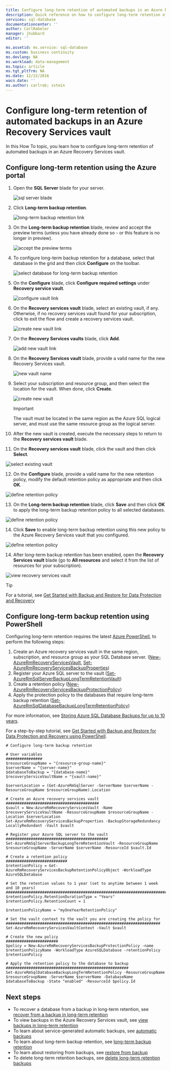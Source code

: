 ```yaml
---
title: Configure long-term retention of automated backups in an Azure Recovery Services vault | Azure
description: Quick reference on how to configure long-term retention of automated backups in an Azure Recovery Services vault
services: sql-database
documentationcenter: ''
author: CarlRabeler
manager: jhubbard
editor: ''

ms.assetid: ms.service: sql-database
ms.custom: business continuity
ms.devlang: NA
ms.workload: data-management
ms.topic: article
ms.tgt_pltfrm: NA
ms.date: 12/22/2016
wacn.date: ''
ms.author: carlrab; sstein
---
```


# Configure long-term retention of automated backups in an Azure Recovery Services vault 

In this How To topic, you learn how to configure long-term retention of automated backups in an Azure Recovery Services vault.

## Configure long-term retention using the Azure portal

1. Open the **SQL Server** blade for your server.

    ![sql server blade](./media/sql-database-get-started/sql-server-blade.png)

2. Click **Long-term backup retention**.

   ![long-term backup retention link](./media/sql-database-get-started-backup-recovery/long-term-backup-retention-link.png)

3. On the **Long-term backup retention** blade, review and accept the preview terms (unless you have already done so - or this feature is no longer in preview).

   ![accept the preview terms](./media/sql-database-get-started-backup-recovery/accept-the-preview-terms.png)

4. To configure long-term backup retention for a database, select that database in the grid and then click **Configure** on the toolbar.

   ![select database for long-term backup retention](./media/sql-database-get-started-backup-recovery/select-database-for-long-term-backup-retention.png)

5. On the **Configure** blade, click **Configure required settings** under **Recovery service vault**.

   ![configure vault link](./media/sql-database-get-started-backup-recovery/configure-vault-link.png)

6. On the **Recovery services vault** blade, select an existing vault, if any. Otherwise, if no recovery services vault found for your subscription, click to exit the flow and create a recovery services vault.

   ![create new vault link](./media/sql-database-get-started-backup-recovery/create-new-vault-link.png)

7. On the **Recovery Services vaults** blade, click **Add**.

   ![add new vault link](./media/sql-database-get-started-backup-recovery/add-new-vault-link.png)

8. On the **Recovery Services vault** blade, provide a valid name for the new Recovery Services vault.

   ![new vault name](./media/sql-database-get-started-backup-recovery/new-vault-name.png)

9. Select your subscription and resource group, and then select the location for the vault. When done, click **Create**.

   ![create new vault](./media/sql-database-get-started-backup-recovery/create-new-vault.png)

   > [!IMPORTANT]
   > The vault must be located in the same region as the Azure SQL logical server, and must use the same resource group as the logical server.
   >

10. After the new vault is created, execute the necessary steps to return to the **Recovery services vault** blade.

11. On the **Recovery services vault** blade, click the vault and then click **Select**.

   ![select existing vault](./media/sql-database-get-started-backup-recovery/select-existing-vault.png)

12. On the **Configure** blade, provide a valid name for the new retention policy, modify the default retention policy as appropriate and then click **OK**.

   ![define retention policy](./media/sql-database-get-started-backup-recovery/define-retention-policy.png)

13. On the **Long-term backup retention** blade, click **Save** and then click **OK** to apply the long-term backup retention policy to all selected databases.

   ![define retention policy](./media/sql-database-get-started-backup-recovery/save-retention-policy.png)

14. Click **Save** to enable long-term backup retention using this new policy to the Azure Recovery Services vault that you configured.

   ![define retention policy](./media/sql-database-get-started-backup-recovery/enable-long-term-retention.png)

14. After long-term backup retention has been enabled, open the **Recovery Services vault** blade (go to **All resources** and select it from the list of resources for your subscription).

   ![view recovery services vault](./media/sql-database-get-started-backup-recovery/view-recovery-services-vault.png)

> [!TIP]
> For a tutorial, see [Get Started with Backup and Restore for Data Protection and Recovery](./sql-database-get-started-backup-recovery.md)
>

## Configure long-term backup retention using PowerShell

Configuring long-term retention requires the latest [Azure PowerShell](https://docs.microsoft.com/powershell/azureps-cmdlets-docs/), to perform the following steps:

1. Create an Azure recovery services vault in the same region, subscription, and resource group as your SQL Database server. ([New-AzureRmRecoveryServicesVault](https://docs.microsoft.com/powershell/resourcemanager/azurerm.recoveryservices/v2.3.0/new-azurermrecoveryservicesvault), [Set-AzureRmRecoveryServicesBackupProperties](https://docs.microsoft.com/powershell/resourcemanager/azurerm.recoveryservices/v2.3.0/set-azurermrecoveryservicesbackupproperties))
2. Register your Azure SQL server to the vault ([Set-AzureRmSqlServerBackupLongTermRetentionVault](https://docs.microsoft.com/powershell/resourcemanager/azurerm.sql/v2.3.0/set-azurermsqlserverbackuplongtermretentionvault))
3. Create a retention policy ([New-AzureRmRecoveryServicesBackupProtectionPolicy](https://docs.microsoft.com/powershell/resourcemanager/azurerm.recoveryservices.backup/v2.3.0/new-azurermrecoveryservicesbackupprotectionpolicy))
4. Apply the protection policy to the databases that require long-term backup retention ([Set-AzureRmSqlDatabaseBackupLongTermRetentionPolicy](https://docs.microsoft.com/powershell/resourcemanager/azurerm.sql/v2.3.0/set-azurermsqldatabasebackuplongtermretentionpolicy))

For more information, see [Storing Azure SQL Database Backups for up to 10 years](./sql-database-long-term-retention.md).

For a step-by-step tutorial, see [Get Started with Backup and Restore for Data Protection and Recovery using PowerShell](./sql-database-get-started-backup-recovery-powershell.md).

```
# Configure long-term backup retention

# User variables
################
$resourceGroupName = "{resource-group-name}"
$serverName = "{server-name}"
$databaseToBackup = "{database-name}"
$recoveryServiceVaultName = "{vault-name}"

$serverLocation = (Get-AzureRmSqlServer -ServerName $serverName -ResourceGroupName $resourceGroupName).Location

# Create an Azure recovery services vault
#########################################
$vault = New-AzureRmRecoveryServicesVault -Name $recoveryServiceVaultName -ResourceGroupName $resourceGroupName -Location $serverLocation 
Set-AzureRmRecoveryServicesBackupProperties -BackupStorageRedundancy LocallyRedundant -Vault $vault

# Register your Azure SQL server to the vault
#############################################
Set-AzureRmSqlServerBackupLongTermRetentionVault -ResourceGroupName $resourceGroupName -ServerName $serverName -ResourceId $vault.Id

# Create a retention policy 
###########################
$retentionPolicy = Get-AzureRmRecoveryServicesBackupRetentionPolicyObject -WorkloadType AzureSQLDatabase

# Set the retention values to 1 year (set to anytime between 1 week and 10 years)
#################################################################################
$retentionPolicy.RetentionDurationType = "Years"
$retentionPolicy.RetentionCount = 1

$retentionPolicyName = "myOneYearRetentionPolicy"

# Set the vault context to the vault you are creating the policy for
####################################################################
Set-AzureRmRecoveryServicesVaultContext -Vault $vault

# Create the new policy
#######################
$policy = New-AzureRmRecoveryServicesBackupProtectionPolicy -name $retentionPolicyName -WorkloadType AzureSQLDatabase -retentionPolicy $retentionPolicy

# Apply the retention policy to the database to backup 
######################################################
Set-AzureRmSqlDatabaseBackupLongTermRetentionPolicy -ResourceGroupName $resourceGroupName -ServerName $serverName -DatabaseName $databaseToBackup -State "enabled" -ResourceId $policy.Id
```

## Next steps

- To recover a database from a backup in long-term retention, see [recover from a backup in long-term retention](./sql-database-restore-from-long-term-retention.md)
- To view backups in the Azure Recovery Services vault, see [view backups in long-term retention](./sql-database-view-backups-in-vault.md)
- To learn about service-generated automatic backups, see [automatic backups](./sql-database-automated-backups.md)
- To learn about long-term backup retention, see [long-term backup retention](./sql-database-long-term-retention.md)
- To learn about restoring from backups, see [restore from backup](./sql-database-recovery-using-backups.md)
- To delete long-term retention backups, see [delete long-term retention backups](./sql-database-long-term-retention-delete.md)